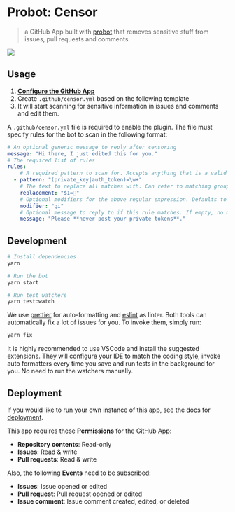 # Probot: Censor

> a GitHub App built with [probot](https://github.com/probot/probot) that
> removes sensitive stuff from issues, pull requests and comments

![](https://user-images.githubusercontent.com/1433023/32177952-cca0bd7a-bd8b-11e7-8a60-20036e476f15.png)

## Usage

1. **[Configure the GitHub App](https://github.com/apps/censor)**
2. Create `.github/censor.yml` based on the following template
3. It will start scanning for sensitive information in issues and comments and
   edit them.

A `.github/censor.yml` file is required to enable the plugin. The file must
specify rules for the bot to scan in the following format:

```yaml
# An optional generic message to reply after censoring
message: "Hi there, I just edited this for you."
# The required list of rules
rules:
    # A required pattern to scan for. Accepts anything that is a valid JavaScript regular expression
  - pattern: "(private_key|auth_token)=\w+"
    # The text to replace all matches with. Can refer to matching groups with $
    replacement: "$1=🔑"
    # Optional modifiers for the above regular expression. Defaults to "gi"
    modifier: "gi"
    # Optional message to reply to if this rule matches. If empty, no message is sent
    message: "Please **never post your private tokens**."
```

## Development

```sh
# Install dependencies
yarn

# Run the bot
yarn start

# Run test watchers
yarn test:watch
```

We use [prettier](https://prettier.io/) for auto-formatting and
[eslint](https://eslint.org/) as linter. Both tools can automatically fix a lot
of issues for you. To invoke them, simply run:

```sh
yarn fix
```

It is highly recommended to use VSCode and install the suggested extensions.
They will configure your IDE to match the coding style, invoke auto formatters
every time you save and run tests in the background for you. No need to run the
watchers manually.

## Deployment

If you would like to run your own instance of this app, see the
[docs for deployment](https://probot.github.io/docs/deployment/).

This app requires these **Permissions** for the GitHub App:

* **Repository contents**: Read-only
* **Issues**: Read & write
* **Pull requests**: Read & write

Also, the following **Events** need to be subscribed:

* **Issues**: Issue opened or edited
* **Pull request**: Pull request opened or edited
* **Issue comment**: Issue comment created, edited, or deleted
